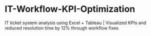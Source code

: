 # IT-Workflow-KPI-Optimization
IT ticket system analysis using Excel + Tableau | Visualized KPIs and reduced resolution time by 12% through workflow fixes
